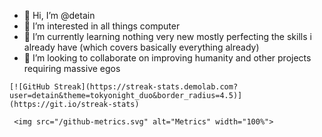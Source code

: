- 👋 Hi, I’m @detain
- 👀 I’m interested in all things computer
- 🌱 I’m currently learning nothing very new mostly perfecting the skills i already have (which covers basically everything already)
- 💞️ I’m looking to collaborate on improving humanity and other projects requiring massive egos

` [![GitHub Streak](https://streak-stats.demolab.com?user=detain&theme=tokyonight_duo&border_radius=4.5)](https://git.io/streak-stats) `

` <img src="/github-metrics.svg" alt="Metrics" width="100%">` 
